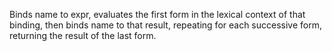   Binds name to expr, evaluates the first form in the lexical context
  of that binding, then binds name to that result, repeating for each
  successive form, returning the result of the last form.